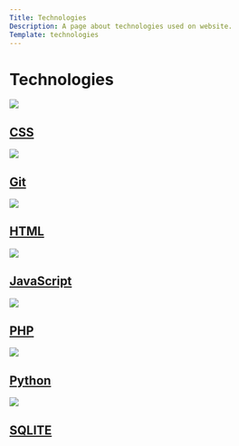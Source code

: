 ```yaml
---
Title: Technologies
Description: A page about technologies used on website.
Template: technologies
---
```


Technologies
==================

<div class="subcontainer css">
    <img src="image/css.jpg?q=80&w=300" class="css-img">
    <h2 class="title2">
        <a href="technology/css">CSS</a>
    </h2>
</div>
<div class="subcontainer git">
    <img src="image/git.jpg?q=80&w=300" class="git-img">
    <h2 class="title2">
        <a href="technology/git">Git</a>
    </h2>
</div>
<div class="subcontainer html">
    <img src="image/html.jpg?q=80&w=300" class="html-img">
    <h2 class="title2">
        <a href="technology/html">HTML</a>
    </h2>
</div>
<div class="subcontainer javascript">
    <img src="image/javascript.jpg?q=80&w=300" class="javascript-img">
    <h2 class="title2">
        <a href="technology/javascript">JavaScript</a>
    </h2>
</div>
<div class="subcontainer php">
    <img src="image/php.jpg?q=80&w=300" class="php-img">
    <h2 class="title2">
        <a href="technology/php">PHP</a>
</div>
<div class="subcontainer python">
    <img src="image/python.jpg?q=80&w=300" class="python-img">
    <h2 class="title2">
        <a href="technology/python">Python</a>
</div>
<div class="subcontainer sqlite">
    <img src="image/sqlite.jpg?q=80&w=300" class="sqlite-img">
    <h2 class="title2">
        <a href="technology/sqlite">SQLITE</a>
</div>